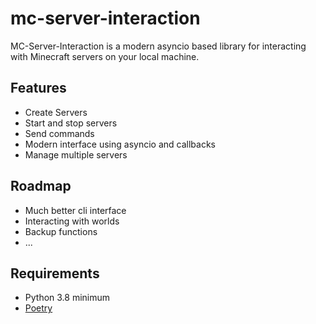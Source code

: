 # mc-server-interaction
MC-Server-Interaction is a modern asyncio based library for interacting with Minecraft servers on your local machine.

## Features
- Create Servers
- Start and stop servers
- Send commands
- Modern interface using asyncio and callbacks
- Manage multiple servers


## Roadmap
- Much better cli interface
- Interacting with worlds
- Backup functions
- ...

## Requirements
- Python 3.8 minimum
- [Poetry](https://python-poetry.org/)
